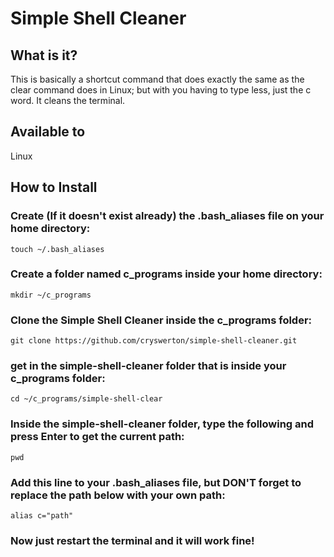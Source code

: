 # Simple Shell Cleaner

## What is it?
This is basically a shortcut command that does exactly the same as the clear command does in Linux; but with you having to type less, just the c word. It cleans the terminal.

## Available to

Linux

## How to Install

### Create (If it doesn't exist already) the .bash_aliases file on your home directory:
```
touch ~/.bash_aliases
```
### Create a folder named c_programs inside your home directory:
```
mkdir ~/c_programs
```
### Clone the Simple Shell Cleaner inside the c_programs folder:
```
git clone https://github.com/cryswerton/simple-shell-cleaner.git
```
### get in the simple-shell-cleaner folder that is inside your c_programs folder:
```
cd ~/c_programs/simple-shell-clear
```
### Inside the simple-shell-cleaner folder, type the following and press Enter to get the current path:
```
pwd
```
### Add this line to your .bash_aliases file, but **DON'T** forget to replace the path below with your own path:
```
alias c="path"
```
### Now just restart the terminal and it will work fine!


